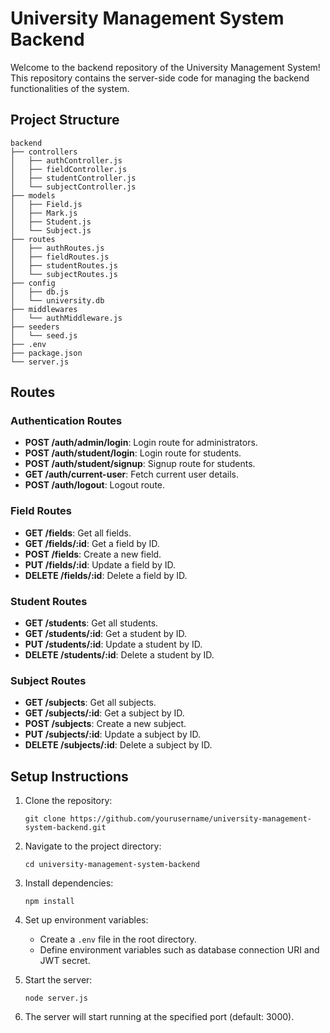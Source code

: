 
# University Management System Backend

Welcome to the backend repository of the University Management System! This repository contains the server-side code for managing the backend functionalities of the system.

## Project Structure

```
backend
├── controllers
│   ├── authController.js
│   ├── fieldController.js
│   ├── studentController.js
│   └── subjectController.js
├── models
│   ├── Field.js
│   ├── Mark.js
│   ├── Student.js
│   └── Subject.js
├── routes
│   ├── authRoutes.js
│   ├── fieldRoutes.js
│   ├── studentRoutes.js
│   └── subjectRoutes.js
├── config
│   ├── db.js
│   └── university.db
├── middlewares
│   └── authMiddleware.js
├── seeders
│   └── seed.js
├── .env
├── package.json
└── server.js
```

## Routes

### Authentication Routes

- **POST /auth/admin/login**: Login route for administrators.
- **POST /auth/student/login**: Login route for students.
- **POST /auth/student/signup**: Signup route for students.
- **GET /auth/current-user**: Fetch current user details.
- **POST /auth/logout**: Logout route.

### Field Routes

- **GET /fields**: Get all fields.
- **GET /fields/:id**: Get a field by ID.
- **POST /fields**: Create a new field.
- **PUT /fields/:id**: Update a field by ID.
- **DELETE /fields/:id**: Delete a field by ID.

### Student Routes

- **GET /students**: Get all students.
- **GET /students/:id**: Get a student by ID.
- **PUT /students/:id**: Update a student by ID.
- **DELETE /students/:id**: Delete a student by ID.

### Subject Routes

- **GET /subjects**: Get all subjects.
- **GET /subjects/:id**: Get a subject by ID.
- **POST /subjects**: Create a new subject.
- **PUT /subjects/:id**: Update a subject by ID.
- **DELETE /subjects/:id**: Delete a subject by ID.

## Setup Instructions

1. Clone the repository:

   ```
   git clone https://github.com/yourusername/university-management-system-backend.git
   ```

2. Navigate to the project directory:

   ```
   cd university-management-system-backend
   ```

3. Install dependencies:

   ```
   npm install
   ```

4. Set up environment variables:
   - Create a `.env` file in the root directory.
   - Define environment variables such as database connection URI and JWT secret.

5. Start the server:

   ```
   node server.js
   ```

6. The server will start running at the specified port (default: 3000).



